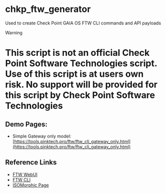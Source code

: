 # chkp_ftw_generator
Used to create Check Point GAIA OS FTW CLI commands and API payloads

>[!WARNING]
> # This script is not an official Check Point Software Technologies script. Use of this script is at users own risk. No support will be provided for this script by Check Point Software Technologies

## Demo Pages:
- Simple Gateway only model: [https://tools.pinktech.pro/ftw/ftw_cli_gateway_only.html](https://tools.pinktech.pro/ftw/ftw_cli_gateway_only.html)

## Reference Links
- [FTW WebUI](https://sc1.checkpoint.com/documents/R81.10/WebAdminGuides/EN/CP_R81.10_Installation_and_Upgrade_Guide/Topics-IUG/Running-FTCW-in-Gaia-Portal.htm?tocpath=The%20Gaia%20Operating%20System%7CConfiguring%20Gaia%20for%20the%20First%20Time%7C_____1)
- [FTW CLI](https://sc1.checkpoint.com/documents/R81.10/WebAdminGuides/EN/CP_R81.10_Installation_and_Upgrade_Guide/Topics-IUG/Running-FTCW-in-CLI-Expert-Mode.htm?tocpath=The%20Gaia%20Operating%20System%7CConfiguring%20Gaia%20for%20the%20First%20Time%7C_____2)
- [ISOMorphic Page](https://support.checkpoint.com/results/sk/sk65205)